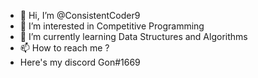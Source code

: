 - 👋 Hi, I’m @ConsistentCoder9
- 👀 I’m interested in Competitive Programming
- 🌱 I’m currently learning Data Structures and Algorithms
- 📫 How to reach me ?
- Here's my discord Gon#1669

<!---
ConsistentCoder9/ConsistentCoder9 is a ✨ special ✨ repository because its `README.md` (this file) appears on your GitHub profile.
You can click the Preview link to take a look at your changes.
--->

